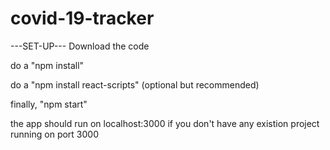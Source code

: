 # covid-19-tracker

---SET-UP---
Download the code

do a "npm install"

do a "npm install react-scripts" (optional but recommended)

finally, "npm start"

the app should run on localhost:3000 if you don't have any existion project running on port 3000
